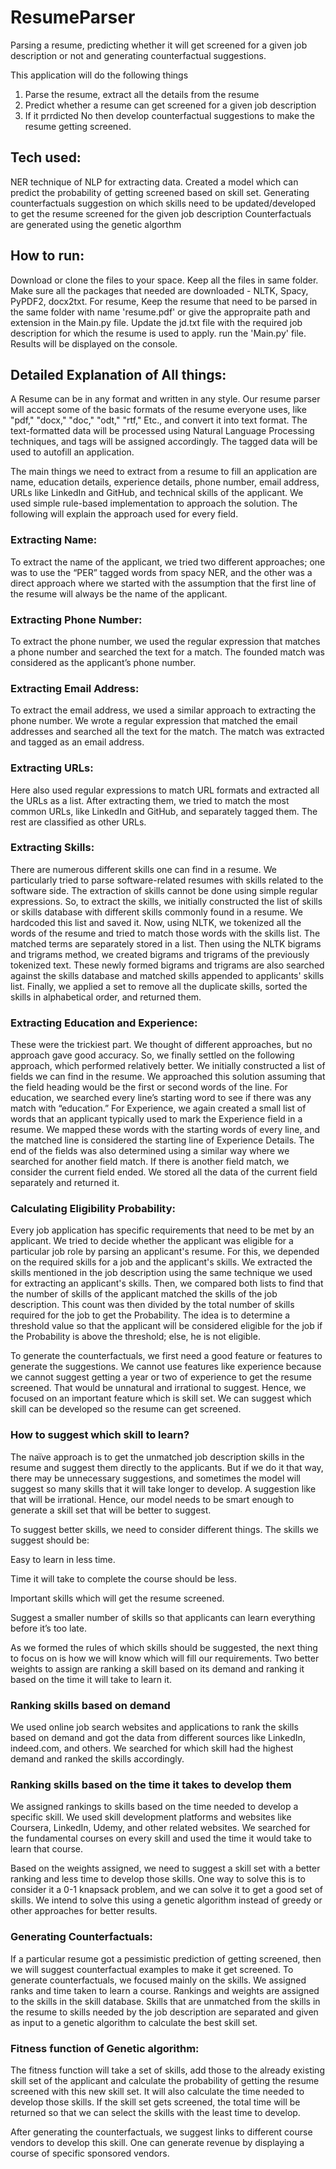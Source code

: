 # ResumeParser
Parsing a resume, predicting whether it will get screened for a given job description or not and generating counterfactual suggestions.


This application will do the following things
1. Parse the resume, extract all the details from the resume
2. Predict whether a resume can get screened for a given job description
3. If it prrdicted No then develop counterfactual suggestions to make the resume getting screened.

## Tech used:
NER technique of NLP for extracting data.
Created a model which can predict the probability of getting screened based on skill set.
Generating counterfactuals suggestion on which skills need to be updated/developed to get the resume screened for the given job description
Counterfactuals are generated using the genetic algorthm

## How to run:
Download or clone the files to your space.
Keep all the files in same folder.
Make sure all the packages that needed are downloaded -  NLTK, Spacy, PyPDF2, docx2txt.
For resume, Keep the resume that need to be parsed in the same folder with name 'resume.pdf' or give the appropraite path and extension in the Main.py file.
Update the jd.txt file with the required job description for which the resume is used to apply.
run the 'Main.py' file. 
Results will be displayed on the console.

## Detailed Explanation of All things:
A Resume can be in any format and written in any style. Our resume parser will accept some of the basic formats of the resume everyone uses, like "pdf," "docx," "doc," "odt," "rtf," Etc., and convert it into text format. The text-formatted data will be processed using Natural Language Processing techniques, and tags will be assigned accordingly. The tagged data will be used to autofill an application.

The main things we need to extract from a resume to fill an application are name, education details, experience details, phone number, email address, URLs like LinkedIn and GitHub, and technical skills of the applicant. We used simple rule-based implementation to approach the solution. The following will explain the approach used for every field. 

### Extracting Name: 

To extract the name of the applicant, we tried two different approaches; one was to use the “PER” tagged words from spacy NER, and the other was a direct approach where we started with the assumption that the first line of the resume will always be the name of the applicant. 

### Extracting Phone Number: 

To extract the phone number, we used the regular expression that matches a phone number and searched the text for a match. The founded match was considered as the applicant’s phone number. 

### Extracting Email Address: 

To extract the email address, we used a similar approach to extracting the phone number. We wrote a regular expression that matched the email addresses and searched all the text for the match. The match was extracted and tagged as an email address. 

### Extracting URLs: 

Here also used regular expressions to match URL formats and extracted all the URLs as a list. After extracting them, we tried to match the most common URLs, like LinkedIn and GitHub, and separately tagged them. The rest are classified as other URLs. 

### Extracting Skills: 

There are numerous different skills one can find in a resume. We particularly tried to parse software-related resumes with skills related to the software side. The extraction of skills cannot be done using simple regular expressions. So, to extract the skills, we initially constructed the list of skills or skills database with different skills commonly found in a resume. We hardcoded this list and saved it. Now, using NLTK, we tokenized all the words of the resume and tried to match those words with the skills list. The matched terms are separately stored in a list. Then using the NLTK bigrams and trigrams method, we created bigrams and trigrams of the previously tokenized text. These newly formed bigrams and trigrams are also searched against the skills database and matched skills appended to applicants' skills list. Finally, we applied a set to remove all the duplicate skills, sorted the skills in alphabetical order, and returned them. 

### Extracting Education and Experience: 

These were the trickiest part. We thought of different approaches, but no approach gave good accuracy. So, we finally settled on the following approach, which performed relatively better. We initially constructed a list of fields we can find in the resume. We approached this solution assuming that the field heading would be the first or second words of the line. For education, we searched every line’s starting word to see if there was any match with “education.” For Experience, we again created a small list of words that an applicant typically used to mark the Experience field in a resume. We mapped these words with the starting words of every line, and the matched line is considered the starting line of Experience Details. The end of the fields was also determined using a similar way where we searched for another field match. If there is another field match, we consider the current field ended. We stored all the data of the current field separately and returned it. 

### Calculating Eligibility Probability: 

Every job application has specific requirements that need to be met by an applicant. We tried to decide whether the applicant was eligible for a particular job role by parsing an applicant's resume. For this, we depended on the required skills for a job and the applicant's skills. We extracted the skills mentioned in the job description using the same technique we used for extracting an applicant's skills. Then, we compared both lists to find that the number of skills of the applicant matched the skills of the job description. This count was then divided by the total number of skills required for the job to get the Probability. The idea is to determine a threshold value so that the applicant will be considered eligible for the job if the Probability is above the threshold; else, he is not eligible.

To generate the counterfactuals, we first need a good feature or features to generate the suggestions. We cannot use features like experience because we cannot suggest getting a year or two of experience to get the resume screened. That would be unnatural and irrational to suggest. Hence, we focused on an important feature which is skill set. We can suggest which skill can be developed so the resume can get screened. 

### How to suggest which skill to learn? 

The naïve approach is to get the unmatched job description skills in the resume and suggest them directly to the applicants. But if we do it that way, there may be unnecessary suggestions, and sometimes the model will suggest so many skills that it will take longer to develop. A suggestion like that will be irrational. Hence, our model needs to be smart enough to generate a skill set that will be better to suggest. 

To suggest better skills, we need to consider different things. The skills we suggest should be: 

Easy to learn in less time. 

Time it will take to complete the course should be less. 

Important skills which will get the resume screened. 

Suggest a smaller number of skills so that applicants can learn everything before it’s too late. 

 

As we formed the rules of which skills should be suggested, the next thing to focus on is how we will know which will fill our requirements. Two better weights to assign are ranking a skill based on its demand and ranking it based on the time it will take to learn it. 

 

### Ranking skills based on demand 

We used online job search websites and applications to rank the skills based on demand and got the data from different sources like LinkedIn, indeed.com, and others. We searched for which skill had the highest demand and ranked the skills accordingly. 

### Ranking skills based on the time it takes to develop them 

We assigned rankings to skills based on the time needed to develop a specific skill. We used skill development platforms and websites like Coursera, LinkedIn, Udemy, and other related websites. We searched for the fundamental courses on every skill and used the time it would take to learn that course. 

Based on the weights assigned, we need to suggest a skill set with a better ranking and less time to develop those skills. One way to solve this is to consider it a 0-1 knapsack problem, and we can solve it to get a good set of skills. We intend to solve this using a genetic algorithm instead of greedy or other approaches for better results. 

### Generating Counterfactuals: 

If a particular resume got a pessimistic prediction of getting screened, then we will suggest counterfactual examples to make it get screened. To generate counterfactuals, we focused mainly on the skills. We assigned ranks and time taken to learn a course. Rankings and weights are assigned to the skills in the skill database. Skills that are unmatched from the skills in the resume to skills needed by the job description are separated and given as input to a genetic algorithm to calculate the best skill set. 

### Fitness function of Genetic algorithm: 

The fitness function will take a set of skills, add those to the already existing skill set of the applicant and calculate the probability of getting the resume screened with this new skill set. It will also calculate the time needed to develop those skills. If the skill set gets screened, the total time will be returned so that we can select the skills with the least time to develop. 

 

After generating the counterfactuals, we suggest links to different course vendors to develop this skill. One can generate revenue by displaying a course of specific sponsored vendors. 
